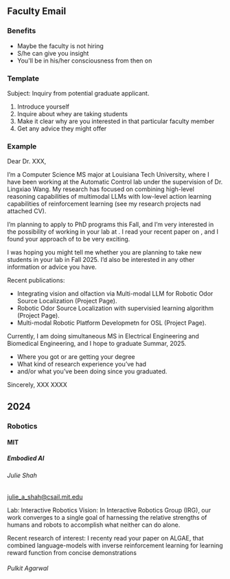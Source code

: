 ## Faculty Email

### Benefits
- Maybe the faculty is not hiring
- S/he can give you insight
- You'll be in his/her consciousness from then on


### Template

Subject: Inquiry from potential graduate applicant.

1. Introduce yourself
2. Inquire about whey are taking students
3. Make it clear why are you interested in that particular faculty member
4. Get any advice they might offer


### Example

Dear Dr. XXX,

I’m a Computer Science MS major at Louisiana Tech University, where I have been working at the Automatic Control lab under the supervision of Dr. Lingxiao Wang. My research has focused on combining high-level reasoning capabilities of multimodal LLMs with low-level action learning capabilities of reinforcement learning (see my research projects nad attached CV).

I’m planning to apply to PhD programs this Fall, and I’m very interested in the possibility of working in your lab at <INSTITUTION>. I read your recent paper on <PAPER>, and I found your approach of <APPROACH> to be very exciting.

I was hoping you might tell me whether you are planning to take new students in your lab in Fall 2025. I’d also be interested in any other information or advice you have.

Recent publications:
- Integrating vision and olfaction via Multi-modal LLM for Robotic Odor Source Localization (Project Page).
- Robotic Odor Source Localization with supervisied learning algorithm (Project Page).
- Multi-modal Robotic Platform Developmetn for OSL (Project Page).

Currently, I am doing simultaneous MS in Electrical Engineering and Biomedical Engineering, and I hope to graduate Summar, 2025.

- Where you got or are getting your degree
- What kind of research experience you’ve had
- and/or what you’ve been doing since you graduated.

Sincerely,
XXX XXXX

## 2024
### Robotics

#### MIT
##### Embodied AI

###### Julie Shah
julie_a_shah@csail.mit.edu

Lab: Interactive Robotics
Vision: In Interactive Robotics Group (IRG), our work converges to a single goal of harnessing the relative strengths of humans and robots to accomplish what neither can do alone.

Recent research of interest: I recenty read your paper on ALGAE, that combined language-models with inverse reinforcement learning for learning reward function from concise demonstrations

###### Pulkit Agarwal
